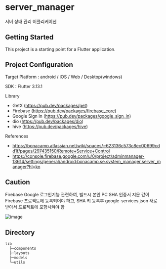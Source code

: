 # server_manager

서버 상태 관리 어플리케이션

## Getting Started

This project is a starting point for a Flutter application.

## Project Configuration

Target Platform : android / iOS / Web / Desktop(windows)

SDK : Flutter 3.13.1

Library

- GetX (https://pub.dev/packages/get)
- Firebase (https://pub.dev/packages/firebase_core)
- Google Sign In (https://pub.dev/packages/google_sign_in)
- dio (https://pub.dev/packages/dio)
- hive (https://pub.dev/packages/hive)

References 
- https://bonacamp.atlassian.net/wiki/spaces/~623136c573c8ec00699cdd1f/pages/297435150/Remote+Service+Control
- https://console.firebase.google.com/u/0/project/adminmanager-13614/settings/general/android:bonacamp.se.system_manager.server_manager?hl=ko

## Caution
Firebase Google 로그인기능 관련하여,
빌드시 본인 PC SHA 인증서 지문 값이 Firebase 프로젝트에 등록되어야 하고,
SHA 키 등록후 google-services.json 새로 받아서 프로젝트에 포함시켜야 함

![image](https://github.com/bonacamp-dev/bonacamp.se.system-manager/assets/107381786/d3317cdd-0edb-43ed-9afc-58d2f03e2522)


## Directory

```bash
lib
  ├─components
  ├─layouts
  ├─models
  └─utils
```
